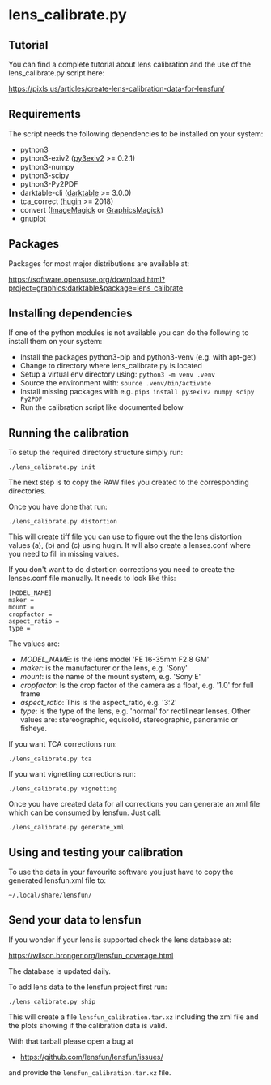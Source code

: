 lens_calibrate.py
=================

Tutorial
--------

You can find a complete tutorial about lens calibration and the use of the
lens_calibrate.py script here:

https://pixls.us/articles/create-lens-calibration-data-for-lensfun/

Requirements
------------

The script needs the following dependencies to be installed on your system:

* python3
* python3-exiv2 ([py3exiv2](http://py3exiv2.tuxfamily.org/) >= 0.2.1)
* python3-numpy
* python3-scipy
* python3-Py2PDF
* darktable-cli ([darktable](https://darktable.org) >= 3.0.0)
* tca_correct ([hugin](http://hugin.sourceforge.net) >= 2018)
* convert ([ImageMagick](https://www.imagemagick.org/script/index.php) or [GraphicsMagick](http://www.graphicsmagick.org))
* gnuplot

Packages
--------

Packages for most major distributions are available at:

https://software.opensuse.org/download.html?project=graphics:darktable&package=lens_calibrate

Installing dependencies
-----------------------

If one of the python modules is not available you can do the following to
install them on your system:

* Install the packages python3-pip and python3-venv (e.g. with apt-get)
* Change to directory where lens_calibrate.py is located
* Setup a virtual env directory using: `python3 -m venv .venv`
* Source the environment with: `source .venv/bin/activate`
* Install missing packages with e.g. `pip3 install py3exiv2 numpy scipy Py2PDF`
* Run the calibration script like documented below

Running the calibration
-----------------------

To setup the required directory structure simply run:

    ./lens_calibrate.py init

The next step is to copy the RAW files you created to the corresponding
directories.

Once you have done that run:

    ./lens_calibrate.py distortion

This will create tiff file you can use to figure out the the lens distortion
values (a), (b) and (c) using hugin. It will also create a lenses.conf where
you need to fill in missing values.

If you don't want to do distortion corrections you need to create the
lenses.conf file manually. It needs to look like this:

    [MODEL_NAME]
    maker =
    mount =
    cropfactor =
    aspect_ratio =
    type =

The values are:

* *MODEL_NAME*: is the lens model 'FE 16-35mm F2.8 GM'
* *maker*: is the manufacturer or the lens, e.g. 'Sony'
* *mount*: is the name of the mount system, e.g. 'Sony E'
* *cropfactor*: Is the crop factor of the camera as a float, e.g. '1.0' for full frame
* *aspect_ratio*: This is the aspect_ratio, e.g. '3:2'
* *type*: is the type of the lens, e.g. 'normal' for rectilinear lenses. Other
  values are: stereographic, equisolid, stereographic, panoramic or fisheye.

If you want TCA corrections run:

    ./lens_calibrate.py tca

If you want vignetting corrections run:

    ./lens_calibrate.py vignetting

Once you have created data for all corrections you can generate an xml file
which can be consumed by lensfun. Just call:

    ./lens_calibrate.py generate_xml

Using and testing your calibration
----------------------------------

To use the data in your favourite software you just have to copy the generated
lensfun.xml file to:

    ~/.local/share/lensfun/


Send your data to lensfun
-------------------------

If you wonder if your lens is supported check the lens database at:

https://wilson.bronger.org/lensfun_coverage.html

The database is updated daily.

To add lens data to the lensfun project first run:

    ./lens_calibrate.py ship

This will create a file `lensfun_calibration.tar.xz` including the xml file and
the plots showing if the calibration data is valid.

With that tarball please open a bug at

* https://github.com/lensfun/lensfun/issues/

and provide the `lensfun_calibration.tar.xz` file.
